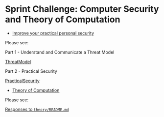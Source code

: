 # Sprint Challenge: Computer Security and Theory of Computation

* [Improve your practical personal security](security/)

Please see:

Part 1 - Understand and Communicate a Threat Model

[ThreatModel](security/ThreatModel.md)

Part 2 - Practical Security

[PracticalSecurity](security/PracticalSecurity.md)

* [Theory of Computation](theory/)

Please see:

[Responses to `theory/README.md`](theory/ANSWERS.md)
